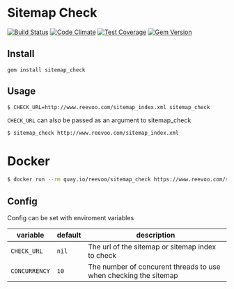 # Sitemap Check

[![Build Status](https://travis-ci.org/reevoo/sitemap_check.svg?branch=master)](https://travis-ci.org/reevoo/sitemap_check)
[![Code Climate](https://codeclimate.com/github/reevoo/sitemap_check/badges/gpa.svg)](https://codeclimate.com/github/reevoo/sitemap_check)
[![Test Coverage](https://codeclimate.com/github/reevoo/sitemap_check/badges/coverage.svg)](https://codeclimate.com/github/reevoo/sitemap_check/coverage)
[![Gem Version](https://badge.fury.io/rb/sitemap_check.svg)](https://rubygems.org/gems/sitemap_check)

## Install

`gem install sitemap_check`

## Usage

```bash
$ CHECK_URL=http://www.reevoo.com/sitemap_index.xml sitemap_check
```

`CHECK_URL` can also be passed as an argument to sitemap_check

```bash
$ sitemap_check http://www.reevoo.com/sitemap_index.xml
```

# Docker

```bash
$ docker run --rm quay.io/reevoo/sitemap_check https://www.reevoo.com/sitemap_index.xml
```

## Config

Config can be set with enviroment variables

variable     | default | description
-------------|---------|-------------
`CHECK_URL`  | `nil`   | The url of the sitemap or sitemap index to check
`CONCURRENCY`| `10`    | The number of concurent threads to use when checking the sitemap

